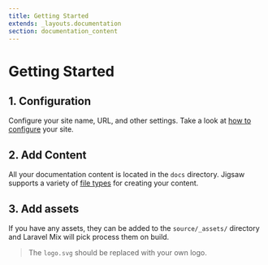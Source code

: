 ```yaml
---
title: Getting Started
extends: _layouts.documentation
section: documentation_content
---
```


# Getting Started


## 1. Configuration
Configure your site name, URL, and other settings. Take a look at [how to configure](/docs/configuration) your site.

## 2. Add Content
All your documentation content is located in the `docs` directory. Jigsaw supports a variety of [file types](http://jigsaw.tighten.co/docs/content-other-file-types/) for creating your content.

## 3. Add assets
If you have any assets, they can be added to the `source/_assets/` directory and Laravel Mix will pick process them on build.
> The `logo.svg` should be replaced with your own logo.

